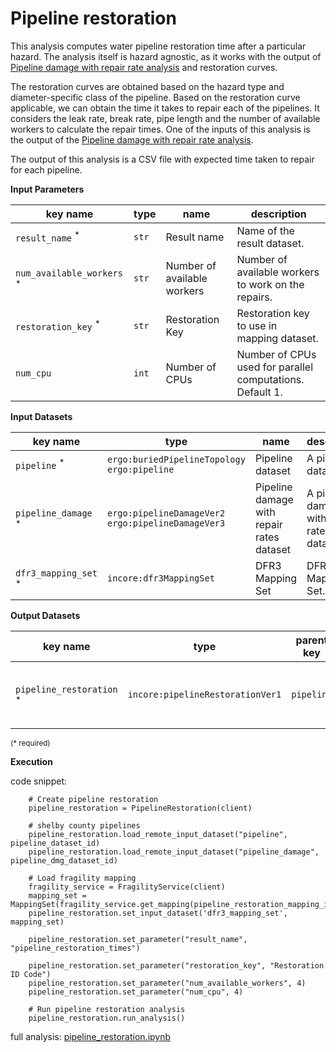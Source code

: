 # Pipeline restoration

This analysis computes water pipeline restoration time after a particular hazard. The analysis itself is hazard agnostic, as it works
with the output of [Pipeline damage with repair rate analysis](pipeline_dmg_w_repair_rate.md) and restoration curves.

The restoration curves are obtained based on the hazard type and diameter-specific class of the pipeline. 
Based on the restoration curve applicable, we can obtain the time it takes to repair each of the pipelines. It considers
the leak rate, break rate, pipe length and the number of available workers to calculate the repair times. One of the inputs of
this analysis is the output of the [Pipeline damage with repair rate analysis](pipeline_dmg_w_repair_rate.md).

The output of this analysis is a CSV file with expected time taken to repair for each pipeline.
    
**Input Parameters**

key name | type | name | description
--- | --- | --- | ---
`result_name` <sup>*</sup> | `str` | Result name | Name of the result dataset.
`num_available_workers` <sup>*</sup> | `str` | Number of available workers | Number of available workers to work on the repairs.
`restoration_key` <sup>*</sup> | `str` | Restoration Key | Restoration key to use in mapping dataset.
`num_cpu` | `int` | Number of CPUs | Number of CPUs used for parallel computations.<br>Default 1.

**Input Datasets**

key name | type | name | description
--- | --- | --- | ---
`pipeline` <sup>*</sup> | `ergo:buriedPipelineTopology`<br>`ergo:pipeline` | Pipeline  dataset | A pipeline dataset.
`pipeline_damage` <sup>*</sup> | `ergo:pipelineDamageVer2`<br>`ergo:pipelineDamageVer3` | Pipeline damage with repair rates dataset | A pipeline damage with repair rates dataset.
`dfr3_mapping_set` <sup>*</sup> | `incore:dfr3MappingSet` | DFR3 Mapping Set | DFR3 Mapping Set.

**Output Datasets**

key name | type | parent key | name | description
--- | --- | --- | --- | ---
`pipeline_restoration` <sup>*</sup> | `incore:pipelineRestorationVer1` | `pipeline` | Results | Repair time for each pipeline<br>(format: CSV).

<small>(* required)</small>

**Execution** 

code snippet:

```
    # Create pipeline restoration
    pipeline_restoration = PipelineRestoration(client)

    # shelby county pipelines
    pipeline_restoration.load_remote_input_dataset("pipeline", pipeline_dataset_id)
    pipeline_restoration.load_remote_input_dataset("pipeline_damage", pipeline_dmg_dataset_id)

    # Load fragility mapping
    fragility_service = FragilityService(client)
    mapping_set = MappingSet(fragility_service.get_mapping(pipeline_restoration_mapping_id))
    pipeline_restoration.set_input_dataset('dfr3_mapping_set', mapping_set)

    pipeline_restoration.set_parameter("result_name", "pipeline_restoration_times")

    pipeline_restoration.set_parameter("restoration_key", "Restoration ID Code")
    pipeline_restoration.set_parameter("num_available_workers", 4)
    pipeline_restoration.set_parameter("num_cpu", 4)

    # Run pipeline restoration analysis
    pipeline_restoration.run_analysis()
```

full analysis: [pipeline_restoration.ipynb](https://github.com/IN-CORE/incore-docs/blob/main/notebooks/pipeline_restoration.ipynb)

